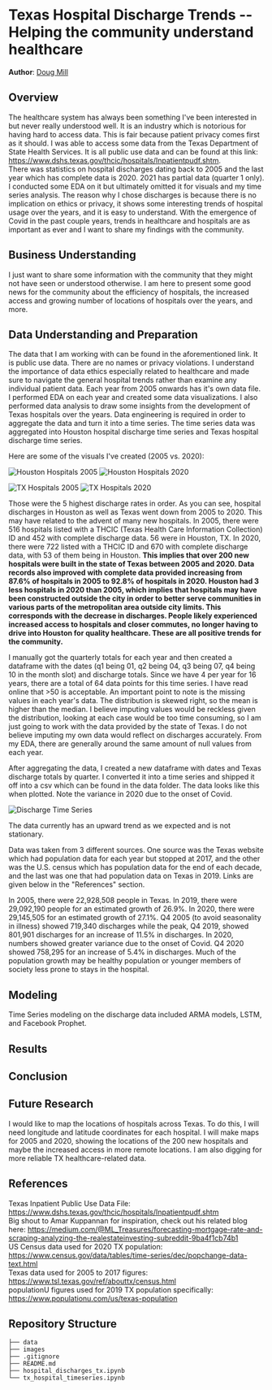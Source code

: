 # Texas Hospital Discharge Trends -- Helping the community understand healthcare

**Author**: [Doug Mill](mailto:douglas_mill@live.com)

## Overview 

The healthcare system has always been something I've been interested in but never really understood well. It is an industry which is notorious for having hard to access data. This is fair because patient privacy comes first as it should. I was able to access some data from the Texas Department of State Health Services. It is all public use data and can be found at this link: https://www.dshs.texas.gov/thcic/hospitals/Inpatientpudf.shtm.
<br>
There was statistics on hospital discharges dating back to 2005 and the last year which has complete data is 2020. 2021 has partial data (quarter 1 only). I conducted some EDA on it but ultimately omitted it for visuals and my time series analysis. The reason why I chose discharges is because there is no implication on ethics or privacy, it shows some interesting trends of hospital usage over the years, and it is easy to understand. With the emergence of Covid in the past couple years, trends in healthcare and hospitals are as important as ever and I want to share my findings with the community.

## Business Understanding

I just want to share some information with the community that they might not have seen or understood otherwise. I am here to present some good news for the community about the efficiency of hospitals, the increased access and growing number of locations of hospitals over the years, and more. 

## Data Understanding and Preparation

The data that I am working with can be found in the aforementioned link. It is public use data. There are no names or privacy violations. I understand the importance of data ethics especially related to healthcare and made sure to navigate the general hospital trends rather than examine any individual patient data.
Each year from 2005 onwards has it's own data file. I performed EDA on each year and created some data visualizations. I also performed data analysis to draw some insights from the development of Texas hospitals over the years. Data engineering is required in order to aggregate the data and turn it into a time series. The time series data was aggregated into Houston hospital discharge time series and Texas hospital discharge time series.

Here are some of the visuals I've created (2005 vs. 2020):

![Houston Hospitals 2005](./images/htx_largest_05.png)
![Houston Hospitals 2020](./images/htx_largest_20.png)

![TX Hospitals 2005](./images/tx_largest_05.png)
![TX Hospitals 2020](./images/tx_largest_20.png)

Those were the 5 highest discharge rates in order. As you can see, hospital discharges in Houston as well as Texas went down from 2005 to 2020.
This may have related to the advent of many new hospitals. In 2005, there were 516 hospitals listed with a THCIC (Texas Health Care Information Collection) ID and 452 with complete discharge data. 56 were in Houston, TX. In 2020, there were 722 listed with a THCIC ID and 670 with complete discharge data, with 53 of them being in Houston. 
**This implies that over 200 new hospitals were built in the state of Texas between 2005 and 2020. Data records also improved with complete data provided increasing from 87.6% of hospitals in 2005 to 92.8% of hospitals in 2020. Houston had 3 less hospitals in 2020 than 2005, which implies that hospitals may have been constructed outside the city in order to better serve communities in various parts of the metropolitan area outside city limits. This corresponds with the decrease in discharges. People likely experienced increased access to hospitals and closer commutes, no longer having to drive into Houston for quality healthcare. These are all positive trends for the community.**

I manually got the quarterly totals for each year and then created a dataframe with the dates (q1 being 01, q2 being 04, q3 being 07, q4 being 10 in the month slot) and discharge totals. Since we have 4 per year for 16 years, there are a total of 64 data points for this time series. I have read online that >50 is acceptable. An important point to note is the missing values in each year's data. The distribution is skewed right, so the mean is higher than the median. I believe imputing values would be reckless given the distribution, looking at each case would be too time consuming, so I am just going to work with the data provided by the state of Texas. I do not believe imputing my own data would reflect on discharges accurately. From my EDA, there are generally around the same amount of null values from each year. 

After aggregating the data, I created a new dataframe with dates and Texas discharge totals by quarter. I converted it into a time series and shipped it off into a csv which can be found in the data folder. The data looks like this when plotted. Note the variance in 2020 due to the onset of Covid.

![Discharge Time Series](./images/tx_total_discharges.png)

The data currently has an upward trend as we expected and is not stationary.

Data was taken from 3 different sources. One source was the Texas website which had population data for each year but stopped at 2017, and the other was the U.S. census which has population data for the end of each decade, and the last was one that had population data on Texas in 2019. Links are given below in the "References" section. 

In 2005, there were 22,928,508 people in Texas. In 2019, there were 29,092,190 people for an estimated growth of 26.9%. In 2020, there were 29,145,505 for an estimated growth of 27.1%. Q4 2005 (to avoid seasonality in illness) showed 719,340 discharges while the peak, Q4 2019, showed 801,901 discharges for an increase of 11.5% in discharges. In 2020, numbers showed greater variance due to the onset of Covid. Q4 2020 showed 758,295 for an increase of 5.4% in discharges. Much of the population growth may be healthy population or younger members of society less prone to stays in the hospital.




## Modeling

Time Series modeling on the discharge data included ARMA models, LSTM, and Facebook Prophet.

## Results

## Conclusion

## Future Research

I would like to map the locations of hospitals across Texas. To do this, I will need longitude and latitude coordinates for each hospital. I will make maps for 2005 and 2020, showing the locations of the 200 new hospitals and maybe the increased access in more remote locations. I am also digging for more reliable TX healthcare-related data.

## References

Texas Inpatient Public Use Data File: https://www.dshs.texas.gov/thcic/hospitals/Inpatientpudf.shtm <br>
Big shout to Amar Kuppannan for inspiration, check out his related blog here: https://medium.com/@ML_Treasures/forecasting-mortgage-rate-and-scraping-analyzing-the-realestateinvesting-subreddit-9ba4f1cb74b1 <br>
US Census data used for 2020 TX population: https://www.census.gov/data/tables/time-series/dec/popchange-data-text.html <br>
Texas data used for 2005 to 2017 figures: https://www.tsl.texas.gov/ref/abouttx/census.html <br>
populationU figures used for 2019 TX population specifically: https://www.populationu.com/us/texas-population

## Repository Structure

```
├── data
├── images
├── .gitignore
├── README.md
├── hospital_discharges_tx.ipynb
└── tx_hospital_timeseries.ipynb
